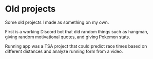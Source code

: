 # Old projects

Some old projects I made as something on my own.

First is a working Discord bot that did random things such as hangman, giving random motivational quotes, and giving Pokemon stats. 

Running app was a TSA project that could predict race times based on different distances and analyze running form from a video. 